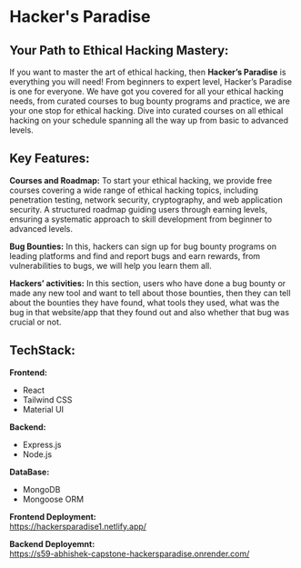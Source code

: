 # Hacker's Paradise

## Your Path to Ethical Hacking Mastery: 
If you want to master the art of ethical hacking, then **Hacker’s Paradise** is everything you will need! From beginners to expert level, Hacker’s Paradise is one for everyone. We have got you covered for all your ethical hacking needs, from curated courses to bug bounty programs and practice, we are your one stop for ethical hacking.
Dive into curated courses on all ethical hacking on your schedule spanning all the way up from basic to advanced levels.

## Key Features:

**Courses and Roadmap:** To start your ethical hacking, we provide free courses covering a wide range of ethical hacking topics, including penetration testing, network security, cryptography, and web application security. A structured roadmap guiding users through earning levels, ensuring a systematic approach to skill development from beginner to advanced levels.

**Bug Bounties:** In this, hackers can sign up for bug bounty programs on leading platforms and find and report bugs and earn rewards, from vulnerabilities to bugs, we will help you learn them all.

**Hackers’ activities:** In this section, users who have done a bug bounty or made any new tool and want to tell about those bounties, then they can tell about the bounties they have found, what tools they used, what was the bug in that website/app that they found out and also whether that bug was crucial or not.

## TechStack:

**Frontend:** 
 * React
 * Tailwind CSS
 * Material UI

**Backend:**
* Express.js
* Node.js
  
**DataBase:**
* MongoDB
* Mongoose ORM

**Frontend Deployment:**<br/>
https://hackersparadise1.netlify.app/


**Backend Deployemnt:**  
https://s59-abhishek-capstone-hackersparadise.onrender.com/
